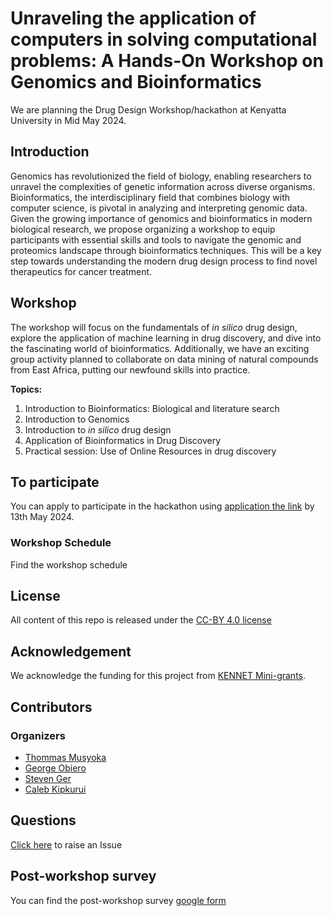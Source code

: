 # Unraveling the application of computers in solving computational problems: A Hands-On Workshop on Genomics and Bioinformatics

We are planning the Drug Design Workshop/hackathon at Kenyatta University in Mid May 2024. 

## Introduction
Genomics has revolutionized the field of biology, enabling researchers to unravel the complexities of genetic information across diverse organisms. Bioinformatics, the interdisciplinary field that combines biology with computer science, is pivotal in analyzing and interpreting genomic data. Given the growing importance of genomics and bioinformatics in modern biological research, we propose organizing a workshop to equip participants with essential skills and tools to navigate the genomic and proteomics landscape through bioinformatics techniques. This will be a key step towards understanding the modern drug design process to find novel therapeutics for cancer treatment.

## Workshop
The workshop will focus on the fundamentals of _in silico_ drug design, explore the application of machine learning in drug discovery, and dive into the fascinating world of bioinformatics. Additionally, we have an exciting group activity planned to collaborate on data mining of natural compounds from East Africa, putting our newfound skills into practice.

**Topics:**
1. Introduction to Bioinformatics: Biological and literature search
2. Introduction to Genomics
3. Introduction to _in silico_ drug design
4. Application of Bioinformatics in Drug Discovery
5. Practical session: Use of Online Resources in drug discovery 

## To participate
You can apply to participate in the hackathon using [application the link](https://forms.gle/2r3Qccs18wLmaMVZ6) by 13th May 2024.

### Workshop Schedule
Find the workshop schedule

## License
All content of this repo is released under the [CC-BY 4.0 license](https://creativecommons.org/licenses/by/4.0/legalcode)

## Acknowledgement
We acknowledge the funding for this project from [KENNET Mini-grants](https://kenet.or.ke/content/kenet-awards-11-small-research-grants-stem-early-career-research-grantee-teams). 


## Contributors
### Organizers
- [Thommas Musyoka]()
- [George Obiero]()
- [Steven Ger]()
- [Caleb Kipkurui](https://github.com/kipkurui)

## Questions
[Click here](https://github.com/kipkurui/drug_design_workshop/issues/new) to raise an Issue


## Post-workshop survey
You can find the post-workshop survey [google form]()
